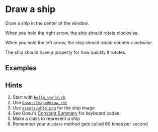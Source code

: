 # Draw a ship

Draw a ship in the center of the window.

When you hold the right arrow, the ship should rotate clockwise.

When you hold the left arrow, the ship should rotate counter clockwise.

The ship should have a property for how quickly it rotates.

## Examples

[](http://zippy.gfycat.com/ComfortablePalatableFlyinglemur.gif)

## Hints

1. Start with [`hello_world.rb`](https://github.com/cjbottaro/endless-kata/blob/master/hello_world.rb)
1. Use [`Gosu::Image#draw_rot`](https://www.libgosu.org/rdoc/Gosu/Image.html#draw_rot-instance_method)
1. Use [`assets/ship.png`](https://github.com/cjbottaro/endless-kata/blob/master/assets/ship.png) for the ship image
1. See Gosu's [Constant Summary](https://www.libgosu.org/rdoc/Gosu.html) for keyboard codes
1. Make a class to represent a ship
1. Remember your `#update` method gets called 60 times per second
